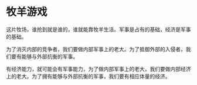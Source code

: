 # 牧羊游戏

这片牧场，谁抢到就是谁的，谁就能靠牧羊生活。军事是占有的基础，经济是军事的基础。

为了消灭内部的竞争者，我们要做内部军事上的老大。为了抵御外部的入侵者，我们要有能够与外部抗衡的军事。

有经济能力，就可能会有军事能力，为了做内部军事上的老大，我们要做内部经济上的老大。为了拥有能够与外部抗衡的军事，我们要有相应体量的经济。
